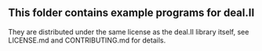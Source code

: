 This folder contains example programs for deal.II
-------------------------------------------------

They are distributed under the same license as the deal.II library itself,
see LICENSE.md and CONTRIBUTING.md for details.
